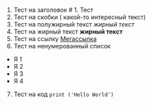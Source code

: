 1. Тест на заголовок # 1. Тест
2. Тест на  скобки \( какой-то интересный текст\)
3. Тест на полужирный текст *жирный текст*
4. Тест на жирный текст **жирный текст**
5. Тест на ссылку [Мегассылка](http://nukanuka.org)
6. Тест на ненумерованный список
* Я 1
* Я 2 
* Я 3
* Я 4
7.  Тест на код ```print ('Hello World') ```
